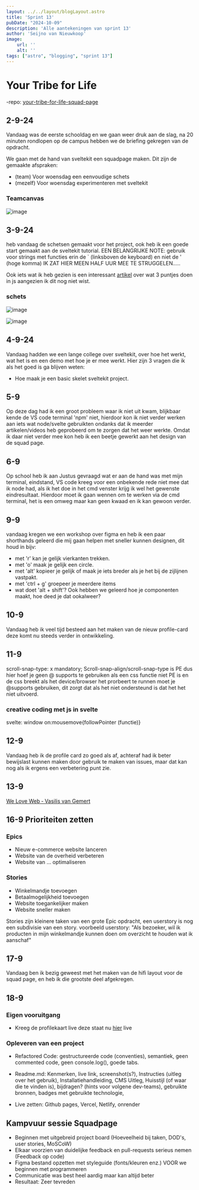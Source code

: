 ```yaml
---
layout: ../../layout/blogLayout.astro
title: 'Sprint 13'
pubDate: "2024-10-09"
description: 'Alle aantekeningen van sprint 13'
author: 'Seijno van Nieuwkoop'
image:
    url: ''
    alt: ''
tags: ["astro", "blogging", "sprint 13"]
---
```

# Your Tribe for Life

-repo: [your-tribe-for-life-squad-page](https://github.com/rutgerkock/your-tribe-for-life-squad-page)

## 2-9-24
Vandaag was de eerste schooldag en we gaan weer druk aan de slag, na 20 minuten rondlopen op de campus hebben we de briefing gekregen van de opdracht.

We gaan met de hand van sveltekit een squadpage maken. Dit zijn de gemaakte afspraken:

* (team) Voor woensdag een eenvoudige schets
* (mezelf) Voor woensdag experimenteren met sveltekit

### Teamcanvas
![image](https://github.com/user-attachments/assets/9c9d04bf-152e-4e59-ab24-98a6cd6ddbf3)

## 3-9-24

heb vandaag de schetsen gemaakt voor het project, ook heb ik een goede start gemaakt aan de sveltekit tutorial. EEN BELANGRIJKE NOTE: gebruik voor strings met functies erin de ` (linksboven de keyboard) en niet de ' (hoge komma) IK ZAT HIER MEEN HALF UUR MEE TE STRUGGELEN.....

Ook iets wat ik heb gezien is een interessant [artikel](https://oprearocks.medium.com/what-do-the-three-dots-mean-in-javascript-bc5749439c9a) over wat 3 puntjes doen in js aangezien ik dit nog niet wist.

### schets

![image](https://github.com/user-attachments/assets/7092f5bd-f281-458e-9949-6a5df70a218a)

![image](https://github.com/user-attachments/assets/dacfc864-d642-47ff-be40-d2ca6bace0c6)


## 4-9-24
Vandaag hadden we een lange college over sveltekit, over hoe het werkt, wat het is en een demo met hoe je er mee werkt. Hier zijn 3 vragen die ik als het goed is ga blijven weten:

* Hoe maak je een basic skelet sveltekit project.

## 5-9 
Op deze dag had ik een groot probleem waar ik niet uit kwam, blijkbaar kende de VS code terminal 'npm' niet, hierdoor kon ik niet verder werken aan iets wat node/svelte gebruikten ondanks dat ik meerder artikelen/videos heb geprobeerd om te zorgen dat het weer werkte. Omdat ik daar niet verder mee kon heb ik een beetje gewerkt aan het design van de squad page.

## 6-9
Op school heb ik aan Justus gevraagd wat er aan de hand was met mijn terminal, eindstand, VS code kreeg voor een onbekende rede niet mee dat ik node had, als ik het doe in het cmd venster krijg ik wel het gewenste eindresultaat. Hierdoor moet ik gaan wennen om te werken via de cmd terminal, het is een omweg maar kan geen kwaad en ik kan gewoon verder.

## 9-9
vandaag kregen we een workshop over figma en heb ik een paar shorthands geleerd die mij gaan helpen met sneller kunnen designen, dit houd in bijv:
* met 'r' kan je gelijk vierkanten trekken.
* met 'o' maak je gelijk een circle.
* met 'alt' kopieer je gelijk of maak je iets breder als je het bij de zijlijnen vastpakt.
* met 'ctrl + g' groepeer je meerdere items
* wat doet 'alt + shift'?
Ook hebben we geleerd hoe je componenten maakt, hoe deed je dat ookalweer?

## 10-9

Vandaag heb ik veel tijd besteed aan het maken van de nieuw profile-card deze komt nu steeds verder in ontwikkeling.

## 11-9
scroll-snap-type: x mandatory;
Scroll-snap-align/scroll-snap-type is PE dus hier hoef je geen @ supports te gebruiken
als een css functie niet PE is en de css breekt als het device/browser het prorbeert te runnen moet je @supports gebruiken, dit zorgt dat als het niet ondersteund is dat het het niet uitvoerd.

### creative coding  met js in svelte
svelte: window on:mousemove{followPointer (functie)}

## 12-9
Vandaag heb ik de profile card zo goed als af, achteraf had ik beter bewijslast kunnen maken door gebruik te maken van issues, maar dat kan nog als ik ergens een verbetering punt zie.

## 13-9
[We Love Web ‐ Vasilis van Gemert](https://github.com/Seijno/i-love-web/wiki/We-Love-Web-%E2%80%90-Vasilis-van-Gemert)

## 16-9 Prioriteiten zetten
### Epics
* Nieuw e-commerce website lanceren
* Website van de overheid verbeteren
* Website van ... optimaliseren

### Stories
* Winkelmandje toevoegen
* Betaalmogelijkheid toevoegen
* Website toegankelijker maken
* Website sneller maken

Stories zijn kleinere taken van een grote Epic opdracht, een userstory is nog een subdivisie van een story.
voorbeeld userstory: 
"Als bezoeker, wil ik producten in mijn winkelmandje kunnen doen om overzicht te houden wat ik aanschaf"

## 17-9
Vandaag ben ik bezig geweest met het maken van de hifi layout voor de squad page, en heb ik die grootste deel afgekregen.

## 18-9
### Eigen vooruitgang
* Kreeg de profilekaart live deze staat nu [hier](https://profile-card-coral-nine.vercel.app/) live
### Opleveren van een project
* Refactored Code: gestructureerde code (conventies), semantiek, geen commented code, geen console.log(), goede tabs.
 
* Readme.md: Kenmerken, live link, screenshot(s?), Instructies (uitleg over het gebruik), Installatiehandleiding, CMS Uitleg, Huisstijl (of waar die te vinden is), bijdragen? (hints voor volgene dev-teams), gebruikte bronnen, badges met gebruikte technologie,
 
* Live zetten: Github pages, Vercel, Netlify, onrender

## Kampvuur sessie Squadpage

* Beginnen met uitgebreid project board (Hoeveelheid bij taken, DOD's, user stories, MoSCoW)
* Elkaar voorzien van duidelijke feedback en pull-requests serieus nemen (Feedback op code) 
* Figma bestand opzetten met styleguide (fonts/kleuren enz.) VOOR we beginnen met programmeren
* Communicatie was best heel aardig maar kan altijd beter 
* Resultaat: Zeer tevreden


